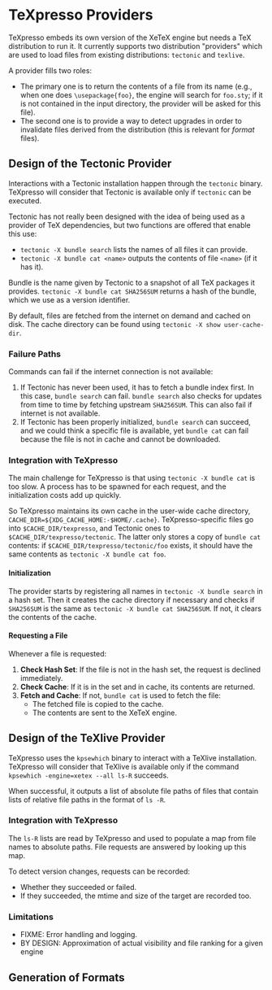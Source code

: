 # TeXpresso Providers

TeXpresso embeds its own version of the XeTeX engine but needs a TeX
distribution to run it. It currently supports two distribution "providers"
which are used to load files from existing distributions: `tectonic` and
`texlive`.

A provider fills two roles:
- The primary one is to return the contents of a file from its name (e.g., when
  one does `\usepackage{foo}`, the engine will search for `foo.sty`; if it is
  not contained in the input directory, the provider will be asked for this
  file).
- The second one is to provide a way to detect upgrades in order to invalidate
  files derived from the distribution (this is relevant for _format_ files).

## Design of the Tectonic Provider

Interactions with a Tectonic installation happen through the `tectonic` binary.
TeXpresso will consider that Tectonic is available only if `tectonic` can be
executed.

Tectonic has not really been designed with the idea of being used as a provider
of TeX dependencies, but two functions are offered that enable this use:
- `tectonic -X bundle search` lists the names of all files it can provide.
- `tectonic -X bundle cat <name>` outputs the contents of file `<name>`
  (if it has it).

Bundle is the name given by Tectonic to a snapshot of all TeX packages it
provides. `tectonic -X bundle cat SHA256SUM` returns a hash of the bundle,
which we use as a version identifier.

By default, files are fetched from the internet on demand and cached on disk.
The cache directory can be found using `tectonic -X show user-cache-dir`.

### Failure Paths

Commands can fail if the internet connection is not available:
1. If Tectonic has never been used, it has to fetch a bundle index first. In
   this case, `bundle search` can fail. `bundle search` also checks for updates
   from time to time by fetching upstream `SHA256SUM`. This can also fail if
   internet is not available.
2. If Tectonic has been properly initialized, `bundle search` can succeed, and
   we could think a specific file is available, yet `bundle cat` can fail
   because the file is not in cache and cannot be downloaded.

### Integration with TeXpresso

The main challenge for TeXpresso is that using `tectonic -X bundle cat` is too
slow. A process has to be spawned for each request, and the initialization costs
add up quickly.

So TeXpresso maintains its own cache in the user-wide cache directory,
`CACHE_DIR=${XDG_CACHE_HOME:-$HOME/.cache}`. TeXpresso-specific files go into
`$CACHE_DIR/texpresso`, and Tectonic ones to `$CACHE_DIR/texpresso/tectonic`.
The latter only stores a copy of `bundle cat` contents: if
`$CACHE_DIR/texpresso/tectonic/foo` exists, it should have the same contents as
`tectonic -X bundle cat foo`.

#### Initialization

The provider starts by registering all names in `tectonic -X bundle search` in a
hash set. Then it creates the cache directory if necessary and checks if
`SHA256SUM` is the same as `tectonic -X bundle cat SHA256SUM`. If not, it clears
the contents of the cache.

#### Requesting a File

Whenever a file is requested:

1. **Check Hash Set**: If the file is not in the hash set, the request is
   declined immediately.
2. **Check Cache**: If it is in the set and in cache, its contents are returned.
3. **Fetch and Cache**: If not, `bundle cat` is used to fetch the file:
   - The fetched file is copied to the cache.
   - The contents are sent to the XeTeX engine.

## Design of the TeXlive Provider

TeXpresso uses the `kpsewhich` binary to interact with a TeXlive installation.
TeXpresso will consider that TeXlive is available only if the command
`kpsewhich -engine=xetex --all ls-R` succeeds.

When successful, it outputs a list of absolute file paths of files that contain
lists of relative file paths in the format of `ls -R`.

### Integration with TeXpresso

The `ls-R` lists are read by TeXpresso and used to populate a map from file
names to absolute paths. File requests are answered by looking up this map.

To detect version changes, requests can be recorded:
- Whether they succeeded or failed.
- If they succeeded, the mtime and size of the target are recorded too.

### Limitations
- FIXME: Error handling and logging.
- BY DESIGN: Approximation of actual visibility and file ranking for a given
  engine

## Generation of Formats
